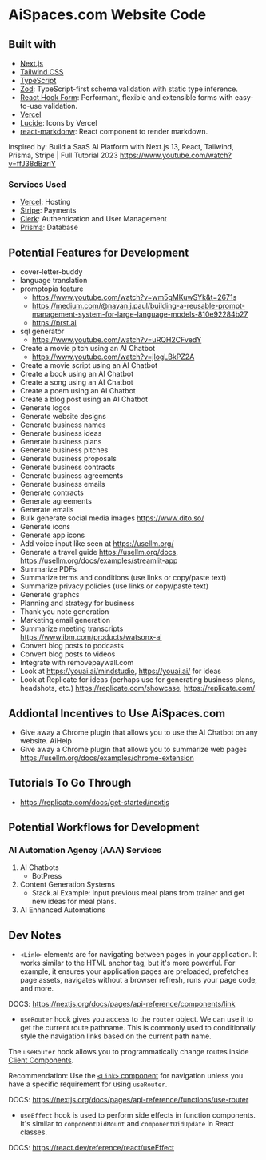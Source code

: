# AiSpaces.com Website Code

## Built with

- [Next.js](https://nextjs.org/)
- [Tailwind CSS](https://tailwindcss.com/)
- [TypeScript](https://www.typescriptlang.org/)
- [Zod](https://zod.dev/): TypeScript-first schema validation with static type inference.
- [React Hook Form](https://react-hook-form.com/): Performant, flexible and extensible forms with easy-to-use validation.
- [Vercel](https://vercel.com/)
- [Lucide](https://lucide.dev/): Icons by Vercel
- [react-markdonw](https://github.com/remarkjs/react-markdown): React component to render markdown.

Inspired by:
Build a SaaS AI Platform with Next.js 13, React, Tailwind, Prisma, Stripe | Full Tutorial 2023
<https://www.youtube.com/watch?v=ffJ38dBzrlY>

### Services Used

- [Vercel](https://vercel.com/): Hosting
- [Stripe](https://stripe.com/): Payments
- [Clerk](https://dashboard.clerk.com/): Authentication and User Management
- [Prisma](https://www.prisma.io/): Database

## Potential Features for Development

- cover-letter-buddy 
- language translation
- promptopia feature
  - https://www.youtube.com/watch?v=wm5gMKuwSYk&t=2671s
  - https://medium.com/@nayan.j.paul/building-a-reusable-prompt-management-system-for-large-language-models-810e92284b27
  - https://prst.ai
- sql generator
  - https://www.youtube.com/watch?v=uRQH2CFvedY
- Create a movie pitch using an AI Chatbot
  - https://www.youtube.com/watch?v=jlogLBkPZ2A
- Create a movie script using an AI Chatbot
- Create a book using an AI Chatbot
- Create a song using an AI Chatbot
- Create a poem using an AI Chatbot
- Create a blog post using an AI Chatbot
- Generate logos
- Generate website designs
- Generate business names
- Generate business ideas
- Generate business plans
- Generate business pitches
- Generate business proposals
- Generate business contracts
- Generate business agreements
- Generate business emails
- Generate contracts
- Generate agreements
- Generate emails
- Bulk generate social media images <https://www.dito.so/>
- Generate icons
- Generate app icons
- Add voice input like seen at <https://usellm.org/>
- Generate a travel guide <https://usellm.org/docs>, <https://usellm.org/docs/examples/streamlit-app>
- Summarize PDFs
- Summarize terms and conditions (use links or copy/paste text)
- Summarize privacy policies (use links or copy/paste text)
- Generate graphcs
- Planning and strategy for business
- Thank you note generation
- Marketing email generation
- Summarize meeting transcripts <https://www.ibm.com/products/watsonx-ai>
- Convert blog posts to podcasts
- Convert blog posts to videos
- Integrate with removepaywall.com
- Look at <https://youai.ai/mindstudio>, <https://youai.ai/> for ideas
- Look at Replicate for ideas (perhaps use for generating business plans, headshots, etc.) <https://replicate.com/showcase>, <https://replicate.com/>

## Addiontal Incentives to Use AiSpaces.com

- Give away a Chrome plugin that allows you to use the AI Chatbot on any website. AiHelp
- Give away a Chrome plugin that allows you to summarize web pages <https://usellm.org/docs/examples/chrome-extension>

## Tutorials To Go Through

- <https://replicate.com/docs/get-started/nextjs>

## Potential Workflows for Development

### AI Automation Agency (AAA) Services

1. AI Chatbots
	- BotPress
2. Content Generation Systems
	- Stack.ai
	Example: Input previous meal plans from trainer and get new ideas for meal plans.
3. AI Enhanced Automations

## Dev Notes

- `<Link>` elements are for navigating between pages in your application. It works similar to the HTML anchor tag, but it's more powerful. For example, it ensures your application pages are preloaded, prefetches page assets, navigates without a browser refresh, runs your page code, and more.

DOCS: <https://nextjs.org/docs/pages/api-reference/components/link>

- `useRouter` hook gives you access to the `router` object. We can use it to get the current route pathname. This is commonly used to conditionally style the navigation links based on the current path name.

The `useRouter` hook allows you to programmatically change routes inside [Client Components](https://nextjs.org/docs/getting-started/react-essentials).

Recommendation: Use the [`<Link>` component](https://nextjs.org/docs/app/building-your-application/routing/linking-and-navigating#link-component) for navigation unless you have a specific requirement for using `useRouter`.

DOCS: <https://nextjs.org/docs/pages/api-reference/functions/use-router>

- `useEffect` hook is used to perform side effects in function components. It's similar to `componentDidMount` and `componentDidUpdate` in React classes.

DOCS: <https://react.dev/reference/react/useEffect>
